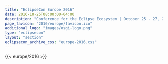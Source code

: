 ```yaml
---
title: "EclipseCon Europe 2016"
date: 2016-10-25T08:00:00-04:00
description: "Conference for the Eclipse Ecosystem | October 25 - 27, 2016 | LUDWIGSBURG, GERMANY"
page_favicon: "2016/europe/favicon.ico"
additional_logo: "images/osgi-logo.png"
type: "eclipsecon"
layout: "section"
eclipsecon_archive_css: "europe-2016.css"
---
```


{{< europe/2016 >}}